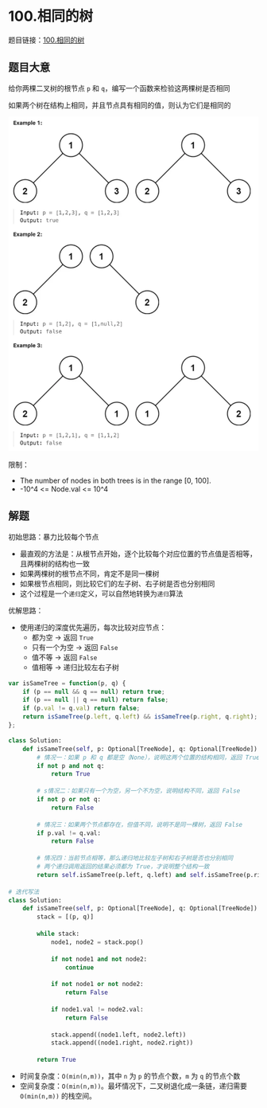 # 100.相同的树

题目链接：[100.相同的树](https://leetcode.cn/problems/same-tree/)

## 题目大意

给你两棵二叉树的根节点 `p` 和 `q`，编写一个函数来检验这两棵树是否相同

如果两个树在结构上相同，并且节点具有相同的值，则认为它们是相同的

![alt text](https://github.com/donnapersonal/picx-images-hosting/raw/master/image.8vn7b0u29u.webp)

限制：
- The number of nodes in both trees is in the range [0, 100].
- -10^4 <= Node.val <= 10^4

## 解题

初始思路：暴力比较每个节点
- 最直观的方法是：从根节点开始，逐个比较每个对应位置的节点值是否相等，且两棵树的结构也一致
- 如果两棵树的根节点不同，肯定不是同一棵树
- 如果根节点相同，则比较它们的左子树、右子树是否也分别相同
- 这个过程是一个`递归`定义，可以自然地转换为`递归`算法

优解思路：
- 使用递归的深度优先遍历，每次比较对应节点：
  - 都为空 → 返回 `True`
  - 只有一个为空 → 返回 `False`
  - 值不等 → 返回 `False`
  - 值相等 → 递归比较左右子树

```js
var isSameTree = function(p, q) {
    if (p == null && q == null) return true;
    if (p == null || q == null) return false;
    if (p.val != q.val) return false;
    return isSameTree(p.left, q.left) && isSameTree(p.right, q.right);
};
```
```python
class Solution:
    def isSameTree(self, p: Optional[TreeNode], q: Optional[TreeNode]) -> bool:
        # 情况一：如果 p 和 q 都是空（None），说明这两个位置的结构相同，返回 True
        if not p and not q:
            return True
        
        # s情况二：如果只有一个为空，另一个不为空，说明结构不同，返回 False
        if not p or not q:
            return False
        
        # 情况三：如果两个节点都存在，但值不同，说明不是同一棵树，返回 False
        if p.val != q.val:
            return False
        
        # 情况四：当前节点相等，那么递归地比较左子树和右子树是否也分别相同
        # 两个递归调用返回的结果必须都为 True，才说明整个结构一致
        return self.isSameTree(p.left, q.left) and self.isSameTree(p.right, q.right)

# 迭代写法
class Solution:
    def isSameTree(self, p: Optional[TreeNode], q: Optional[TreeNode]) -> bool:
        stack = [(p, q)]

        while stack:
            node1, node2 = stack.pop()

            if not node1 and not node2:
                continue

            if not node1 or not node2:
                return False

            if node1.val != node2.val:
                return False

            stack.append((node1.left, node2.left))
            stack.append((node1.right, node2.right))

        return True
```

- 时间复杂度：`O(min(n,m))`，其中 `n` 为 `p` 的节点个数，`m` 为 `q` 的节点个数
- 空间复杂度：`O(min(n,m))`。最坏情况下，二叉树退化成一条链，递归需要 `O(min(n,m))` 的栈空间。